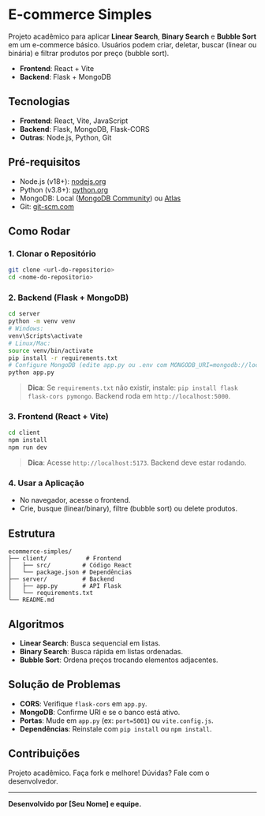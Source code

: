 # E-commerce Simples

Projeto acadêmico para aplicar **Linear Search**, **Binary Search** e **Bubble Sort** em um e-commerce básico. Usuários podem criar, deletar, buscar (linear ou binária) e filtrar produtos por preço (bubble sort).

- **Frontend**: React + Vite
- **Backend**: Flask + MongoDB

## Tecnologias
- **Frontend**: React, Vite, JavaScript
- **Backend**: Flask, MongoDB, Flask-CORS
- **Outras**: Node.js, Python, Git

## Pré-requisitos
- Node.js (v18+): [nodejs.org](https://nodejs.org)
- Python (v3.8+): [python.org](https://www.python.org)
- MongoDB: Local ([MongoDB Community](https://www.mongodb.com/try/download/community)) ou [Atlas](https://www.mongodb.com/cloud/atlas)
- Git: [git-scm.com](https://git-scm.com)

## Como Rodar

### 1. Clonar o Repositório
```bash
git clone <url-do-repositorio>
cd <nome-do-repositorio>
```

### 2. Backend (Flask + MongoDB)
```bash
cd server
python -m venv venv
# Windows:
venv\Scripts\activate
# Linux/Mac:
source venv/bin/activate
pip install -r requirements.txt
# Configure MongoDB (edite app.py ou .env com MONGODB_URI=mongodb://localhost:27017/ecommerce)
python app.py
```
> **Dica**: Se `requirements.txt` não existir, instale: `pip install flask flask-cors pymongo`. Backend roda em `http://localhost:5000`.

### 3. Frontend (React + Vite)
```bash
cd client
npm install
npm run dev
```
> **Dica**: Acesse `http://localhost:5173`. Backend deve estar rodando.

### 4. Usar a Aplicação
- No navegador, acesse o frontend.
- Crie, busque (linear/binary), filtre (bubble sort) ou delete produtos.

## Estrutura
```
ecommerce-simples/
├── client/           # Frontend
│   ├── src/         # Código React
│   └── package.json # Dependências
├── server/          # Backend
│   ├── app.py       # API Flask
│   └── requirements.txt
└── README.md
```

## Algoritmos
- **Linear Search**: Busca sequencial em listas.
- **Binary Search**: Busca rápida em listas ordenadas.
- **Bubble Sort**: Ordena preços trocando elementos adjacentes.

## Solução de Problemas
- **CORS**: Verifique `flask-cors` em `app.py`.
- **MongoDB**: Confirme URI e se o banco está ativo.
- **Portas**: Mude em `app.py` (ex: `port=5001`) ou `vite.config.js`.
- **Dependências**: Reinstale com `pip install` ou `npm install`.

## Contribuições
Projeto acadêmico. Faça fork e melhore! Dúvidas? Fale com o desenvolvedor.

---

**Desenvolvido por [Seu Nome] e equipe.**